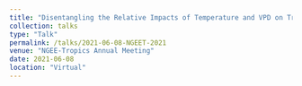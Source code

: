 ```yaml
---
title: "Disentangling the Relative Impacts of Temperature and VPD on Tropical Forest GPP"
collection: talks
type: "Talk"
permalink: /talks/2021-06-08-NGEET-2021
venue: "NGEE-Tropics Annual Meeting"
date: 2021-06-08
location: "Virtual"
---
```

